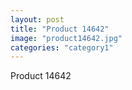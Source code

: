 ```yaml
---
layout: post
title: "Product 14642"
image: "product14642.jpg"
categories: "category1"
---
```

Product 14642
